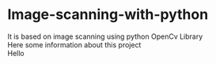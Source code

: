 # Image-scanning-with-python
It is based on image scanning using python OpenCv Library
<br>
Here some information about this project
<br>
Hello